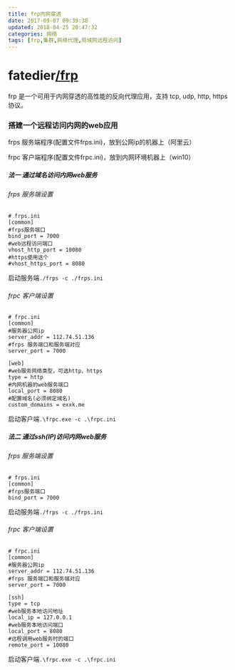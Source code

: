 ```yaml
---
title: frp内网穿透
date: 2017-09-07 09:39:38
updated: 2018-04-25 20:47:32categories: 网络
tags: [frp,集群,网络代理,局域网远程访问]
---
```

# fatedier[/frp](https://github.com/fatedier/frp)

frp 是一个可用于内网穿透的高性能的反向代理应用，支持 tcp, udp, http, https 协议。

### 搭建一个远程访问内网的web应用

frps 服务端程序(配置文件frps.ini)，放到公网ip的机器上（阿里云）

frpc 客户端程序(配置文件frpc.ini)，放到内网环境机器上（win10）

##### 法一     通过域名访问内网web服务

###### frps 服务端设置

```properties
# frps.ini
[common]
#frps服务端口
bind_port = 7000
#web远程访问端口
vhost_http_port = 10080
#https使用这个
#vhost_https_port = 8080
```

启动服务端`./frps -c ./frps.ini`

###### frpc 客户端设置

```properties
# frpc.ini
[common]
#服务器公网ip
server_addr = 112.74.51.136
#frps 服务端口和服务端对应
server_port = 7000

[web]
#web服务网络类型，可选http、https
type = http
#内网机器的web服务端口
local_port = 8080
#配置域名(必须绑定域名)
custom_domains = exxk.me
```

启动客户端`.\frpc.exe -c .\frpc.ini`

##### 法二     通过ssh(IP)访问内网web服务

###### frps 服务端设置

```properties
# frps.ini
[common]
#frps服务端口
bind_port = 7000
```

启动服务端`./frps -c ./frps.ini`

###### frpc 客户端设置

```properties
# frpc.ini
[common]
#服务器公网ip
server_addr = 112.74.51.136
#frps 服务端口和服务端对应
server_port = 7000

[ssh]
type = tcp
#web服务本地访问地址
local_ip = 127.0.0.1
#web服务本地访问端口
local_port = 8080
#远程调用web服务时的端口
remote_port = 10080
```

启动客户端`.\frpc.exe -c .\frpc.ini`

